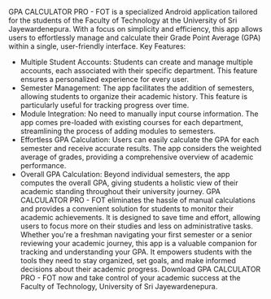 GPA CALCULATOR PRO - FOT is a specialized Android application tailored for the students of the Faculty of Technology at the University of Sri Jayewardenepura. With a focus on simplicity and efficiency, this app allows users to effortlessly manage and calculate their Grade Point Average (GPA) within a single, user-friendly interface.
Key Features:
* Multiple Student Accounts: Students can create and manage multiple accounts, each associated with their specific department. This feature ensures a personalized experience for every user.
* Semester Management: The app facilitates the addition of semesters, allowing students to organize their academic history. This feature is particularly useful for tracking progress over time.
* Module Integration: No need to manually input course information. The app comes pre-loaded with existing courses for each department, streamlining the process of adding modules to semesters.
* Effortless GPA Calculation: Users can easily calculate the GPA for each semester and receive accurate results. The app considers the weighted average of grades, providing a comprehensive overview of academic performance.
* Overall GPA Calculation: Beyond individual semesters, the app computes the overall GPA, giving students a holistic view of their academic standing throughout their university journey.
GPA CALCULATOR PRO - FOT eliminates the hassle of manual calculations and provides a convenient solution for students to monitor their academic achievements. It is designed to save time and effort, allowing users to focus more on their studies and less on administrative tasks.
Whether you're a freshman navigating your first semester or a senior reviewing your academic journey, this app is a valuable companion for tracking and understanding your GPA. It empowers students with the tools they need to stay organized, set goals, and make informed decisions about their academic progress.
Download GPA CALCULATOR PRO - FOT now and take control of your academic success at the Faculty of Technology, University of Sri Jayewardenepura.
